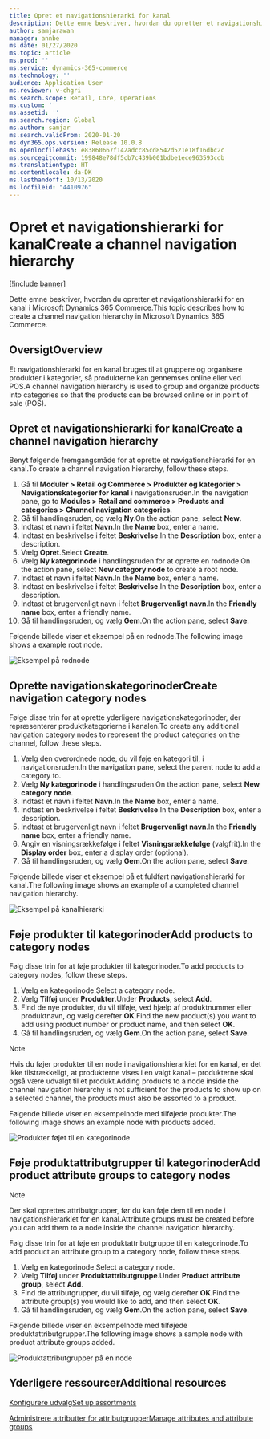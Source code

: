 ```yaml
---
title: Opret et navigationshierarki for kanal
description: Dette emne beskriver, hvordan du opretter et navigationshierarki for en kanal i Microsoft Dynamics 365 Commerce.
author: samjarawan
manager: annbe
ms.date: 01/27/2020
ms.topic: article
ms.prod: ''
ms.service: dynamics-365-commerce
ms.technology: ''
audience: Application User
ms.reviewer: v-chgri
ms.search.scope: Retail, Core, Operations
ms.custom: ''
ms.assetid: ''
ms.search.region: Global
ms.author: samjar
ms.search.validFrom: 2020-01-20
ms.dyn365.ops.version: Release 10.0.8
ms.openlocfilehash: e83860667f142adcc85cd8542d521e18f16dbc2c
ms.sourcegitcommit: 199848e78df5cb7c439b001bdbe1ece963593cdb
ms.translationtype: HT
ms.contentlocale: da-DK
ms.lasthandoff: 10/13/2020
ms.locfileid: "4410976"
---
```

# <a name="create-a-channel-navigation-hierarchy"></a><span data-ttu-id="34813-103">Opret et navigationshierarki for kanal</span><span class="sxs-lookup"><span data-stu-id="34813-103">Create a channel navigation hierarchy</span></span>


[!include [banner](includes/banner.md)]

<span data-ttu-id="34813-104">Dette emne beskriver, hvordan du opretter et navigationshierarki for en kanal i Microsoft Dynamics 365 Commerce.</span><span class="sxs-lookup"><span data-stu-id="34813-104">This topic describes how to create a channel navigation hierarchy in Microsoft Dynamics 365 Commerce.</span></span>

## <a name="overview"></a><span data-ttu-id="34813-105">Oversigt</span><span class="sxs-lookup"><span data-stu-id="34813-105">Overview</span></span>

<span data-ttu-id="34813-106">Et navigationshierarki for en kanal bruges til at gruppere og organisere produkter i kategorier, så produkterne kan gennemses online eller ved POS.</span><span class="sxs-lookup"><span data-stu-id="34813-106">A channel navigation hierarchy is used to group and organize products into categories so that the products can be browsed online or in point of sale (POS).</span></span>

## <a name="create-a-channel-navigation-hierarchy"></a><span data-ttu-id="34813-107">Opret et navigationshierarki for kanal</span><span class="sxs-lookup"><span data-stu-id="34813-107">Create a channel navigation hierarchy</span></span>

<span data-ttu-id="34813-108">Benyt følgende fremgangsmåde for at oprette et navigationshierarki for en kanal.</span><span class="sxs-lookup"><span data-stu-id="34813-108">To create a channel navigation hierarchy, follow these steps.</span></span>

1. <span data-ttu-id="34813-109">Gå til **Moduler \> Retail og Commerce \> Produkter og kategorier \> Navigationskategorier for kanal** i navigationsruden.</span><span class="sxs-lookup"><span data-stu-id="34813-109">In the navigation pane, go to **Modules \> Retail and commerce \> Products and categories \> Channel navigation categories**.</span></span>
1. <span data-ttu-id="34813-110">Gå til handlingsruden, og vælg **Ny**.</span><span class="sxs-lookup"><span data-stu-id="34813-110">On the action pane, select **New**.</span></span>
1. <span data-ttu-id="34813-111">Indtast et navn i feltet **Navn**.</span><span class="sxs-lookup"><span data-stu-id="34813-111">In the **Name** box, enter a name.</span></span>
1. <span data-ttu-id="34813-112">Indtast en beskrivelse i feltet **Beskrivelse**.</span><span class="sxs-lookup"><span data-stu-id="34813-112">In the **Description** box, enter a description.</span></span>
1. <span data-ttu-id="34813-113">Vælg **Opret**.</span><span class="sxs-lookup"><span data-stu-id="34813-113">Select **Create**.</span></span>
1. <span data-ttu-id="34813-114">Vælg **Ny kategorinode** i handlingsruden for at oprette en rodnode.</span><span class="sxs-lookup"><span data-stu-id="34813-114">On the action pane, select **New category node** to create a root node.</span></span>
1. <span data-ttu-id="34813-115">Indtast et navn i feltet **Navn**.</span><span class="sxs-lookup"><span data-stu-id="34813-115">In the **Name** box, enter a name.</span></span>
1. <span data-ttu-id="34813-116">Indtast en beskrivelse i feltet **Beskrivelse**.</span><span class="sxs-lookup"><span data-stu-id="34813-116">In the **Description** box, enter a description.</span></span>
1. <span data-ttu-id="34813-117">Indtast et brugervenligt navn i feltet **Brugervenligt navn**.</span><span class="sxs-lookup"><span data-stu-id="34813-117">In the **Friendly name** box, enter a friendly name.</span></span>
1. <span data-ttu-id="34813-118">Gå til handlingsruden, og vælg **Gem**.</span><span class="sxs-lookup"><span data-stu-id="34813-118">On the action pane, select **Save**.</span></span>

<span data-ttu-id="34813-119">Følgende billede viser et eksempel på en rodnode.</span><span class="sxs-lookup"><span data-stu-id="34813-119">The following image shows a example root node.</span></span>

![Eksempel på rodnode](media/create-channel-hierarchy-1.png)

## <a name="create-navigation-category-nodes"></a><span data-ttu-id="34813-121">Oprette navigationskategorinoder</span><span class="sxs-lookup"><span data-stu-id="34813-121">Create navigation category nodes</span></span>

<span data-ttu-id="34813-122">Følge disse trin for at oprette yderligere navigationskategorinoder, der repræsenterer produktkategorierne i kanalen.</span><span class="sxs-lookup"><span data-stu-id="34813-122">To create any additional navigation category nodes to represent the product categories on the channel, follow these steps.</span></span>

1. <span data-ttu-id="34813-123">Vælg den overordnede node, du vil føje en kategori til, i navigationsruden.</span><span class="sxs-lookup"><span data-stu-id="34813-123">In the navigation pane, select the parent node to add a category to.</span></span>
1. <span data-ttu-id="34813-124">Vælg **Ny kategorinode** i handlingsruden.</span><span class="sxs-lookup"><span data-stu-id="34813-124">On the action pane, select **New category node**.</span></span>
1. <span data-ttu-id="34813-125">Indtast et navn i feltet **Navn**.</span><span class="sxs-lookup"><span data-stu-id="34813-125">In the **Name** box, enter a name.</span></span>
1. <span data-ttu-id="34813-126">Indtast en beskrivelse i feltet **Beskrivelse**.</span><span class="sxs-lookup"><span data-stu-id="34813-126">In the **Description** box, enter a description.</span></span>
1. <span data-ttu-id="34813-127">Indtast et brugervenligt navn i feltet **Brugervenligt navn**.</span><span class="sxs-lookup"><span data-stu-id="34813-127">In the **Friendly name** box, enter a friendly name.</span></span>
1. <span data-ttu-id="34813-128">Angiv en visningsrækkefølge i feltet **Visningsrækkefølge** (valgfrit).</span><span class="sxs-lookup"><span data-stu-id="34813-128">In the **Display order** box, enter a display order (optional).</span></span>
1. <span data-ttu-id="34813-129">Gå til handlingsruden, og vælg **Gem**.</span><span class="sxs-lookup"><span data-stu-id="34813-129">On the action pane, select **Save**.</span></span>

<span data-ttu-id="34813-130">Følgende billede viser et eksempel på et fuldført navigationshierarki for kanal.</span><span class="sxs-lookup"><span data-stu-id="34813-130">The following image shows an example of a completed channel navigation hierarchy.</span></span>

![Eksempel på kanalhierarki](media/create-channel-hierarchy-2.png)

## <a name="add-products-to-category-nodes"></a><span data-ttu-id="34813-132">Føje produkter til kategorinoder</span><span class="sxs-lookup"><span data-stu-id="34813-132">Add products to category nodes</span></span>

<span data-ttu-id="34813-133">Følg disse trin for at føje produkter til kategorinoder.</span><span class="sxs-lookup"><span data-stu-id="34813-133">To add products to category nodes, follow these steps.</span></span>

1. <span data-ttu-id="34813-134">Vælg en kategorinode.</span><span class="sxs-lookup"><span data-stu-id="34813-134">Select a category node.</span></span>
1. <span data-ttu-id="34813-135">Vælg **Tilføj** under **Produkter**.</span><span class="sxs-lookup"><span data-stu-id="34813-135">Under **Products**, select **Add**.</span></span>
1. <span data-ttu-id="34813-136">Find de nye produkter, du vil tilføje, ved hjælp af produktnummer eller produktnavn, og vælg derefter **OK**.</span><span class="sxs-lookup"><span data-stu-id="34813-136">Find the new product(s) you want to add using product number or product name, and then select **OK**.</span></span>
1. <span data-ttu-id="34813-137">Gå til handlingsruden, og vælg **Gem**.</span><span class="sxs-lookup"><span data-stu-id="34813-137">On the action pane, select **Save**.</span></span>

> [!NOTE]
> <span data-ttu-id="34813-138">Hvis du føjer produkter til en node i navigationshierarkiet for en kanal, er det ikke tilstrækkeligt, at produkterne vises i en valgt kanal – produkterne skal også være udvalgt til et produkt.</span><span class="sxs-lookup"><span data-stu-id="34813-138">Adding products to a node inside the channel navigation hierarchy is not sufficient for the products to show up on a selected channel, the products must also be assorted to a product.</span></span>

<span data-ttu-id="34813-139">Følgende billede viser en eksempelnode med tilføjede produkter.</span><span class="sxs-lookup"><span data-stu-id="34813-139">The following image shows an example node with products added.</span></span>

![Produkter føjet til en kategorinode](media/create-channel-hierarchy-3.png)

## <a name="add-product-attribute-groups-to-category-nodes"></a><span data-ttu-id="34813-141">Føje produktattributgrupper til kategorinoder</span><span class="sxs-lookup"><span data-stu-id="34813-141">Add product attribute groups to category nodes</span></span>

> [!NOTE]
> <span data-ttu-id="34813-142">Der skal oprettes attributgrupper, før du kan føje dem til en node i navigationshierarkiet for en kanal.</span><span class="sxs-lookup"><span data-stu-id="34813-142">Attribute groups must be created before you can add them to a node inside the channel navigation hierarchy.</span></span>

<span data-ttu-id="34813-143">Følg disse trin for at føje en produktattributgruppe til en kategorinode.</span><span class="sxs-lookup"><span data-stu-id="34813-143">To add product an attribute group to a category node, follow these steps.</span></span>

1. <span data-ttu-id="34813-144">Vælg en kategorinode.</span><span class="sxs-lookup"><span data-stu-id="34813-144">Select a category node.</span></span>
1. <span data-ttu-id="34813-145">Vælg **Tilføj** under **Produktattributgruppe**.</span><span class="sxs-lookup"><span data-stu-id="34813-145">Under **Product attribute group**, select **Add**.</span></span>
1. <span data-ttu-id="34813-146">Find de attributgrupper, du vil tilføje, og vælg derefter **OK**.</span><span class="sxs-lookup"><span data-stu-id="34813-146">Find the attribute group(s) you would like to add, and then select **OK**.</span></span>
1. <span data-ttu-id="34813-147">Gå til handlingsruden, og vælg **Gem**.</span><span class="sxs-lookup"><span data-stu-id="34813-147">On the action pane, select **Save**.</span></span>

<span data-ttu-id="34813-148">Følgende billede viser en eksempelnode med tilføjede produktattributgrupper.</span><span class="sxs-lookup"><span data-stu-id="34813-148">The following image shows a sample node with product attribute groups added.</span></span>

![Produktattributgrupper på en node](media/create-channel-hierarchy-4.png)

## <a name="additional-resources"></a><span data-ttu-id="34813-150">Yderligere ressourcer</span><span class="sxs-lookup"><span data-stu-id="34813-150">Additional resources</span></span>

[<span data-ttu-id="34813-151">Konfigurere udvalg</span><span class="sxs-lookup"><span data-stu-id="34813-151">Set up assortments</span></span>](set-up-assortments.md)

[<span data-ttu-id="34813-152">Administrere attributter for attributgrupper</span><span class="sxs-lookup"><span data-stu-id="34813-152">Manage attributes and attribute groups</span></span>](attribute-attributegroups-lifecycle.md)
